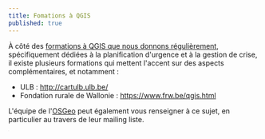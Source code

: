 ```yaml
---
title: Fomations à QGIS
published: true
---
```


À côté des [formations à QGIS que nous donnons régulièrement](https://blog.my-poppy.eu/workshops/), spécifiquement dédiées à la planification d'urgence et à la gestion de crise, il existe plusieurs formations qui mettent l'accent sur des aspects complémentaires, et notamment :

- ULB : http://cartulb.ulb.be/
- Fondation rurale de Wallonie : https://www.frw.be/qgis.html

L'équipe de l'[OSGeo](https://wiki.osgeo.org/wiki/Belgium) peut également vous renseigner à ce sujet, en particulier au travers de leur mailing liste.

<iframe src="https://www.my-poppy.eu/cnt/cnt.php" width="1" height="1" frameBorder="0">

